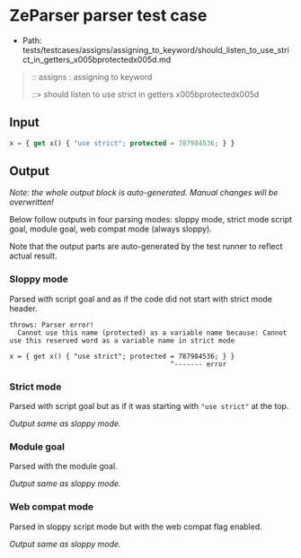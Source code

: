 # ZeParser parser test case

- Path: tests/testcases/assigns/assigning_to_keyword/should_listen_to_use_strict_in_getters_x005bprotectedx005d.md

> :: assigns : assigning to keyword
>
> ::> should listen to use strict in getters x005bprotectedx005d

## Input

`````js
x = { get x() { "use strict"; protected = 787984536; } }
`````

## Output

_Note: the whole output block is auto-generated. Manual changes will be overwritten!_

Below follow outputs in four parsing modes: sloppy mode, strict mode script goal, module goal, web compat mode (always sloppy).

Note that the output parts are auto-generated by the test runner to reflect actual result.

### Sloppy mode

Parsed with script goal and as if the code did not start with strict mode header.

`````
throws: Parser error!
  Cannot use this name (protected) as a variable name because: Cannot use this reserved word as a variable name in strict mode

x = { get x() { "use strict"; protected = 787984536; } }
                                        ^------- error
`````

### Strict mode

Parsed with script goal but as if it was starting with `"use strict"` at the top.

_Output same as sloppy mode._

### Module goal

Parsed with the module goal.

_Output same as sloppy mode._

### Web compat mode

Parsed in sloppy script mode but with the web compat flag enabled.

_Output same as sloppy mode._
